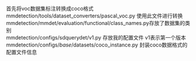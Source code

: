 
首先将voc数据集标注转换成coco格式  
mmdetection/tools/dataset_converters/pascal_voc.py 使用此文件进行转换    
mmdetection/mmdet/evaluation/functional/class_names.py存放了数据集的类别  
mmdetection/configs/sdquerydet/v1.py 存放我的配置文件 v1表示第一个版本  
mmdetection/configs/_base_/datasets/coco_instance.py 封装coco数据格式的配置文件信息
